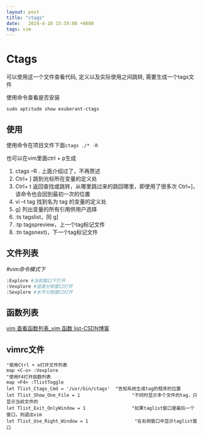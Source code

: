 ```yaml
---
layout: post
title: "ctags" 
date:   2024-4-10 15:39:08 +0800
tags: vim
---
```


# Ctags

可以使用这一个文件查看代码, 定义以及实际使用之间跳转, 需要生成一个tags文件

使用命令查看是否安装

`sudo aptitude show exuberant-ctags`

## 使用

使用命令在项目文件下面`ctags ./* -R`

也可以在vim里面ctrl + p生成

1. ctags –R . 上面介绍过了，不再赘述
2. Ctrl+ ] 跳到光标所在变量的定义处
3. Ctrl+ t 返回查找或跳转，从哪里跳过来的跳回哪里，即使用了很多次 Ctrl+]，该命令也会回到最初一次的位置
4. vi –t tag 找到名为 tag 的变量的定义处
5. g] 列出变量的所有引用供用户选择
6. :ts tagslist，同 g]
7. :tp tagspreview，上一个tag标记文件
8. :tn tagsnext)，下一个tag标记文件

## 文件列表

*#vim命令模式下* 

```bash
:Explore #当前窗口下打开
:Vexplore #竖直分割窗口打开
:Sexplore #水平分割窗口打开
```

## 函数列表

[vim 查看函数列表_vim 函数 list-CSDN博客](https://blog.csdn.net/cxj582667366/article/details/41730451)

## vimrc文件

```
"使用Ctrl + o打开文件列表
map <C-o> :Vexplore
"使用F4打开函数列表
map <F4> :TlistToggle   
let Tlist_Ctags_Cmd = '/usr/bin/ctags'  "告知系统生成tag的程序的位置  
let Tlist_Show_One_File = 1                   "不同时显示多个文件的tag，只显示当前文件的  
let Tlist_Exit_OnlyWindow = 1                 "如果taglist窗口是最后一个窗口，则退出vim  
let Tlist_Use_Right_Window = 1                 "在右侧窗口中显示taglist窗口   
```


